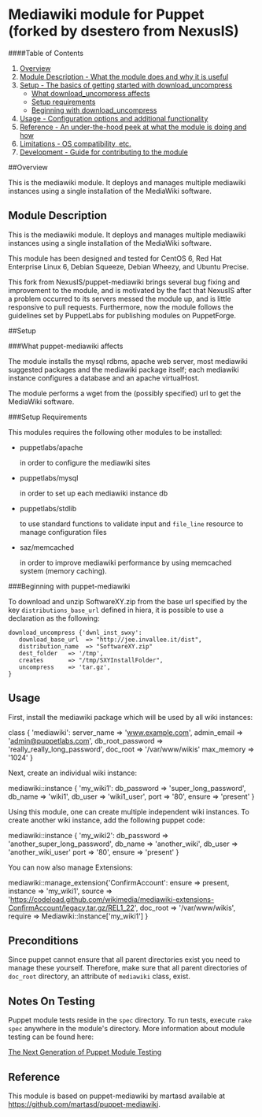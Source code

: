 # Mediawiki module for Puppet (forked by dsestero from NexusIS)

####Table of Contents

1. [Overview](#overview)
2. [Module Description - What the module does and why it is useful](#module-description)
3. [Setup - The basics of getting started with download_uncompress](#setup)
    * [What download_uncompress affects](#what-puppet-mediawiki-affects)
    * [Setup requirements](#setup-requirements)
    * [Beginning with download_uncompress](#beginning-with-puppet-mediawiki)
4. [Usage - Configuration options and additional functionality](#usage)
5. [Reference - An under-the-hood peek at what the module is doing and how](#reference)
5. [Limitations - OS compatibility, etc.](#limitations)
6. [Development - Guide for contributing to the module](#development)

##Overview

This is the mediawiki module. It deploys and manages multiple mediawiki instances using a single installation of the MediaWiki software.

## Module Description

This is the mediawiki module. It deploys and manages multiple mediawiki instances using a single installation of the MediaWiki software. 

This module has been designed and tested for CentOS 6, Red Hat Enterprise Linux 6, Debian Squeeze, Debian Wheezy, and Ubuntu Precise.

This fork from NexusIS/puppet-mediawiki brings several bug fixing and improvement to the module, and is motivated by the fact that NexusIS after a problem occurred to its servers messed the module up, and is little responsive to pull requests. Furthermore, now the module follows the guidelines set by PuppetLabs for publishing modules on PuppetForge.

##Setup

###What puppet-mediawiki affects

The module installs the mysql rdbms, apache web server, most mediawiki suggested packages and the mediawiki package itself; each mediawiki instance configures a database and an apache virtualHost.

The module performs a wget from the (possibly specified) url to get the MediaWiki software.

###Setup Requirements

This modules requires the following other modules to be installed:

* puppetlabs/apache

    in order to configure the mediawiki sites

* puppetlabs/mysql

    in order to set up each mediawiki instance db

* puppetlabs/stdlib

    to use standard functions to validate input and `file_line` resource to manage configuration files
	
* saz/memcached

    in order to improve mediawiki performance by using memcached system (memory caching).

###Beginning with puppet-mediawiki	

To download and unzip SoftwareXY.zip from the base url specified by the key `distributions_base_url` defined in hiera, it is possible to use a declaration as the following:

```
download_uncompress {'dwnl_inst_swxy':
   download_base_url  => "http://jee.invallee.it/dist",
   distribution_name  => "SoftwareXY.zip"
   dest_folder   => '/tmp',
   creates       => "/tmp/SXYInstallFolder",
   uncompress    => 'tar.gz',
}
```




## Usage

First, install the mediawiki package which will be used by all wiki instances:

  class { 'mediawiki':
    server_name      => 'www.example.com',
    admin_email      => 'admin@puppetlabs.com',
    db_root_password => 'really_really_long_password',
    doc_root         => '/var/www/wikis'
    max_memory       => '1024'
  }
    
Next, create an individual wiki instance:

  mediawiki::instance { 'my_wiki1':
    db_password => 'super_long_password',
    db_name     => 'wiki1',
    db_user     => 'wiki1_user',
    port        => '80',
    ensure      => 'present'
  }

Using this module, one can create multiple independent wiki instances. To create another wiki instance, add the following puppet code:

  mediawiki::instance { 'my_wiki2':
    db_password => 'another_super_long_password',
    db_name     => 'another_wiki',
    db_user     => 'another_wiki_user'
    port        => '80',
    ensure      => 'present'
  }

You can now also manage Extensions:

  mediawiki::manage_extension{'ConfirmAccount':
    ensure    =>  present,
    instance  =>  'my_wiki1',
    source    =>  'https://codeload.github.com/wikimedia/mediawiki-extensions-ConfirmAccount/legacy.tar.gz/REL1_22',
    doc_root  =>  '/var/www/wikis', 
    require   =>  Mediawiki::Instance['my_wiki1']
  }


## Preconditions

Since puppet cannot ensure that all parent directories exist you need to
manage these yourself. Therefore, make sure that all parent directories of
`doc_root` directory, an attribute of `mediawiki` class, exist.

## Notes On Testing

Puppet module tests reside in the `spec` directory. To run tests, execute 
`rake spec` anywhere in the module's directory. More information about module 
testing can be found here:

[The Next Generation of Puppet Module Testing](http://puppetlabs.com/blog/the-next-generation-of-puppet-module-testing)

## Reference

This module is based on puppet-mediawiki by martasd available at
https://github.com/martasd/puppet-mediawiki.
